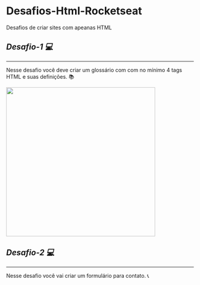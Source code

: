 # Desafios-Html-Rocketseat
Desafios de criar sites com apeanas HTML

<h2> <strong> <em> Desafio-1 💻</em></strong> </h2>
<hr>
  <p>Nesse desafio você deve criar um glossário com com no mínimo 4 tags HTML e suas definições. 📚</p>
  
  <img src="https://user-images.githubusercontent.com/103296710/167728389-8f416a6f-eb0f-4ed9-8daa-83e11b42950f.png" width="400px">

<h2> <strong> <em> Desafio-2 💻</em></strong> </h2>
<hr>
  <p>Nesse desafio você vai criar um formulário para contato. 📞</p>
  
